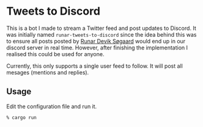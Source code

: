 # Tweets to Discord

This is a bot I made to stream a Twitter feed and post updates to Discord. It
was initially named `runar-tweets-to-discord` since the idea behind this was to
ensure all posts posted by [Runar Devik
Søgaard](https://twitter.com/RunarSogaard) would end up in our discord server in
real time. However, after finishing the implementation I realised this could be
used for anyone.

Currently, this only supports a single user feed to follow. It will post all
mesages (mentions and replies).

## Usage

Edit the configuration file and run it.

```sh
% cargo run
```
